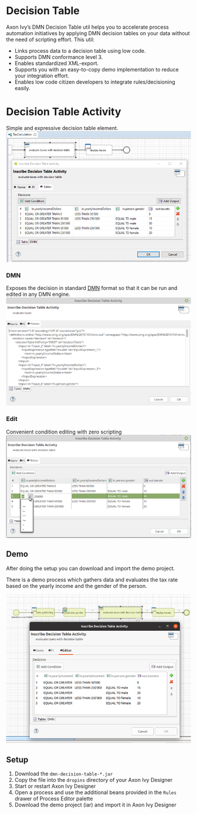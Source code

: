 # Decision Table

Axon Ivy’s DMN Decision Table util helps you to accelerate process automation
initiatives by applying DMN decision tables on your data without the need of
scripting effort. This util:

- Links process data to a decision table using low code.
- Supports DMN conformance level 3.
- Enables standardized XML-export.
- Supports you with an easy-to-copy demo implementation to reduce your
  integration effort.
- Enables low code citizen developers to integrate rules/decisioning easily.

# Decision Table Activity
Simple and expressive decision table element. 
![Process with Decision Table](images/in-action.png)

### DMN
Exposes the decision in standard [DMN](http://www.omg.org/spec/DMN/) format so that it can be run and edited in any DMN engine.
![DMN XML](images/dmn-tab.png)

### Edit
Convenient condition editing with zero scripting
![Condition Editing](images/edit-condition.png)


## Demo

After doing the setup you can download and import the demo project.

There is a demo process which gathers data and evaluates the tax
rate based on the yearly income and the gender of the person.

![Condition Editing](images/demo.png)


## Setup

1. Download the `dmn-decision-table-*.jar`
2. Copy the file into the `dropins` directory of your Axon Ivy Designer
3. Start or restart Axon Ivy Designer
4. Open a process and use the additional beans provided in the `Rules` drawer of Process Editor palette
5. Download the demo project (iar) and import it in Axon Ivy Designer
